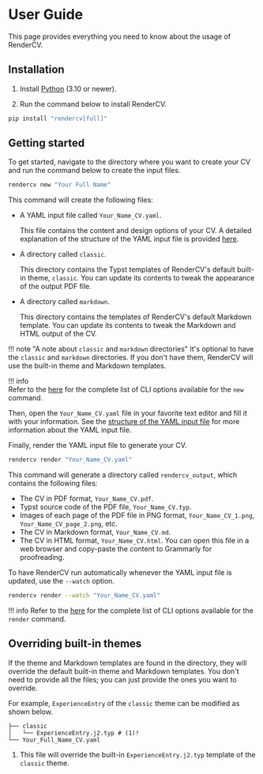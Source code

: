# User Guide

This page provides everything you need to know about the usage of RenderCV.

## Installation

1. Install [Python](https://www.python.org/downloads/) (3.10 or newer).

2. Run the command below to install RenderCV.

```bash
pip install "rendercv[full]"
```

## Getting started

To get started, navigate to the directory where you want to create your CV and run the command below to create the input files.

```bash
rendercv new "Your Full Name"
```
This command will create the following files:

-   A YAML input file called `Your_Name_CV.yaml`.

    This file contains the content and design options of your CV. A detailed explanation of the structure of the YAML input file is provided [here](structure_of_the_yaml_input_file.md).

-   A directory called `classic`.

    This directory contains the Typst templates of RenderCV's default built-in theme, `classic`. You can update its contents to tweak the appearance of the output PDF file.

-   A directory called `markdown`.

    This directory contains the templates of RenderCV's default Markdown template. You can update its contents to tweak the Markdown and HTML output of the CV. 

!!! note "A note about `classic` and `markdown` directories"
    It's optional to have the `classic` and `markdown` directories. If you don't have them, RenderCV will use the built-in theme and Markdown templates.

!!! info    
    Refer to the [here](cli.md#rendercv-new-command) for the complete list of CLI options available for the `new` command.

Then, open the `Your_Name_CV.yaml` file in your favorite text editor and fill it with your information. See the [structure of the YAML input file](structure_of_the_yaml_input_file.md) for more information about the YAML input file.

Finally, render the YAML input file to generate your CV.

```bash
rendercv render "Your_Name_CV.yaml"
```

This command will generate a directory called `rendercv_output`, which contains the following files:

-   The CV in PDF format, `Your_Name_CV.pdf`.
-   Typst source code of the PDF file, `Your_Name_CV.typ`.
-   Images of each page of the PDF file in PNG format, `Your_Name_CV_1.png`, `Your_Name_CV_page_2.png`, etc.
-   The CV in Markdown format, `Your_Name_CV.md`.
-   The CV in HTML format, `Your_Name_CV.html`. You can open this file in a web browser and copy-paste the content to Grammarly for proofreading.

To have RenderCV run automatically whenever the YAML input file is updated, use the `--watch` option.

```bash
rendercv render --watch "Your_Name_CV.yaml"
```

!!! info
    Refer to the [here](cli.md#rendercv-render-command) for the complete list of CLI options available for the `render` command.

## Overriding built-in themes

If the theme and Markdown templates are found in the directory, they will override the default built-in theme and Markdown templates. You don't need to provide all the files; you can just provide the ones you want to override.

For example, `ExperienceEntry` of the `classic` theme can be modified as shown below.

``` { .sh .no-copy }
├── classic
│   └── ExperienceEntry.j2.typ # (1)!
└── Your_Full_Name_CV.yaml
```

1.  This file will override the built-in `ExperienceEntry.j2.typ` template of the `classic` theme.

